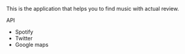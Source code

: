 This is the application that helps you to find music with actual review.

API
- Spotify
- Twitter
- Google maps

